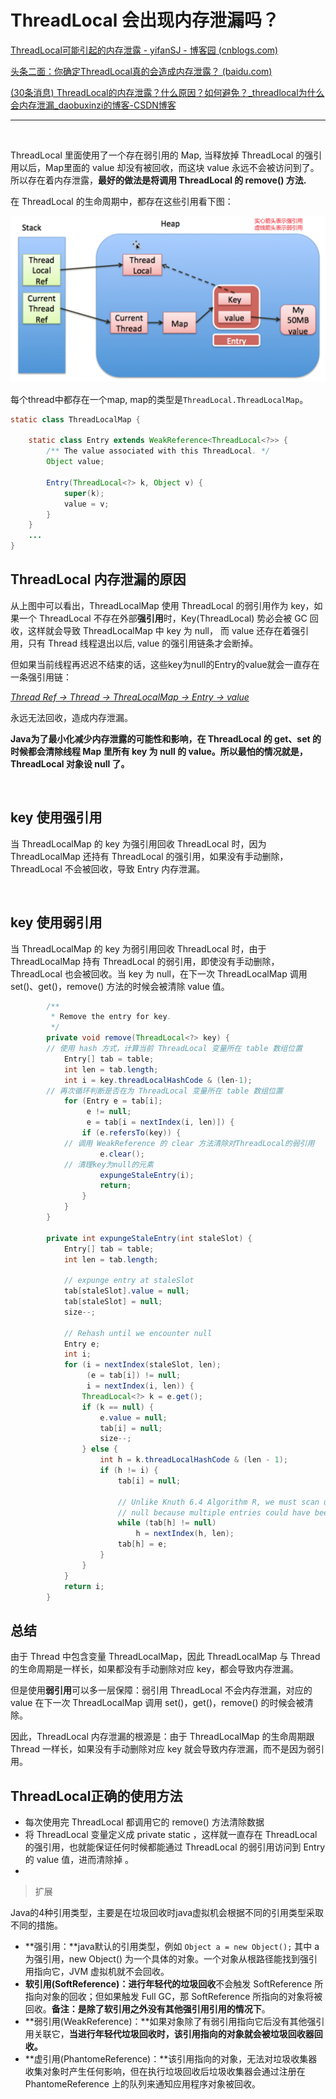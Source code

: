 # ThreadLocal 会出现内存泄漏吗？

[ThreadLocal可能引起的内存泄露 - yifanSJ - 博客园 (cnblogs.com)](https://www.cnblogs.com/yifanSJ/p/16330808.html)

[头条二面：你确定ThreadLocal真的会造成内存泄露？ (baidu.com)](https://baijiahao.baidu.com/s?id=1715515733798484977&wfr=spider&for=pc)

[(30条消息) ThreadLocal的内存泄露？什么原因？如何避免？_threadlocal为什么会内存泄漏_daobuxinzi的博客-CSDN博客](https://blog.csdn.net/daobuxinzi/article/details/126766201)

---

‍

ThreadLocal 里面使用了一个存在弱引用的 Map, 当释放掉 ThreadLocal 的强引用以后，Map里面的 value 却没有被回收，而这块 value 永远不会被访问到了。所以存在着内存泄露，**最好的做法是将调用 ThreadLocal 的 remove() 方法.**

在 ThreadLocal 的生命周期中，都存在这些引用看下图：

![image](assets/ThreadLocal%20%E4%BC%9A%E5%87%BA%E7%8E%B0%E5%86%85%E5%AD%98%E6%B3%84%E6%BC%8F%E5%90%97%EF%BC%9F/image-20230211214909-sa9v02f.png)​

每个thread中都存在一个map, map的类型是`ThreadLocal.ThreadLocalMap`​​。

```java
static class ThreadLocalMap {
 
    static class Entry extends WeakReference<ThreadLocal<?>> {
        /** The value associated with this ThreadLocal. */
        Object value;
 
        Entry(ThreadLocal<?> k, Object v) {
            super(k);
            value = v;
        }
    }
    ...
}
```

## ThreadLocal 内存泄漏的原因

从上图中可以看出，ThreadLocalMap 使用 ThreadLocal 的弱引用作为 key，如果一个 ThreadLocal 不存在外部**强引用**时，Key(ThreadLocal) 势必会被 GC 回收，这样就会导致 ThreadLocalMap 中 key 为 null， 而 value 还存在着强引用，只有 Thread 线程退出以后, value 的强引用链条才会断掉。

但如果当前线程再迟迟不结束的话，这些key为null的Entry的value就会一直存在一条强引用链：

*<u>Thread Ref -&gt; Thread -&gt; ThreaLocalMap -&gt; Entry -&gt; value</u>*

永远无法回收，造成内存泄漏。

**Java为了最小化减少内存泄露的可能性和影响，在 ThreadLocal 的 get、set 的时候都会清除线程 Map 里所有 key 为 null 的 value。所以最怕的情况就是，ThreadLocal 对象设 null 了。**

‍

## key 使用强引用

当 ThreadLocalMap 的 key 为强引用回收 ThreadLocal 时，因为 ThreadLocalMap 还持有 ThreadLocal 的强引用，如果没有手动删除，ThreadLocal 不会被回收，导致 Entry 内存泄漏。

‍

## key 使用弱引用

当 ThreadLocalMap 的 key 为弱引用回收 ThreadLocal 时，由于 ThreadLocalMap 持有 ThreadLocal 的弱引用，即使没有手动删除，ThreadLocal 也会被回收。当 key 为 null，在下一次 ThreadLocalMap 调用 set()、get()，remove() 方法的时候会被清除 value 值。

```java
        /**
         * Remove the entry for key.
         */
        private void remove(ThreadLocal<?> key) {
	    // 使用 hash 方式，计算当前 ThreadLocal 变量所在 table 数组位置
            Entry[] tab = table;
            int len = tab.length;
            int i = key.threadLocalHashCode & (len-1);
	    // 再次循环判断是否在为 ThreadLocal 变量所在 table 数组位置
            for (Entry e = tab[i];
                 e != null;
                 e = tab[i = nextIndex(i, len)]) {
                if (e.refersTo(key)) {
		    // 调用 WeakReference 的 clear 方法清除对ThreadLocal的弱引用
                    e.clear();
		    // 清理key为null的元素
                    expungeStaleEntry(i);
                    return;
                }
            }
        }

        private int expungeStaleEntry(int staleSlot) {
            Entry[] tab = table;
            int len = tab.length;

            // expunge entry at staleSlot
            tab[staleSlot].value = null;
            tab[staleSlot] = null;
            size--;

            // Rehash until we encounter null
            Entry e;
            int i;
            for (i = nextIndex(staleSlot, len);
                 (e = tab[i]) != null;
                 i = nextIndex(i, len)) {
                ThreadLocal<?> k = e.get();
                if (k == null) {
                    e.value = null;
                    tab[i] = null;
                    size--;
                } else {
                    int h = k.threadLocalHashCode & (len - 1);
                    if (h != i) {
                        tab[i] = null;

                        // Unlike Knuth 6.4 Algorithm R, we must scan until
                        // null because multiple entries could have been stale.
                        while (tab[h] != null)
                            h = nextIndex(h, len);
                        tab[h] = e;
                    }
                }
            }
            return i;
        }
```

## 总结

由于 Thread 中包含变量 ThreadLocalMap，因此 ThreadLocalMap 与 Thread 的生命周期是一样长，如果都没有手动删除对应 key，都会导致内存泄漏。

但是使用**弱引用**可以多一层保障：弱引用 ThreadLocal 不会内存泄漏，对应的 value 在下一次 ThreadLocalMap 调用 set()，get()，remove() 的时候会被清除。

因此，ThreadLocal 内存泄漏的根源是：由于 ThreadLocalMap 的生命周期跟 Thread 一样长，如果没有手动删除对应 key 就会导致内存泄漏，而不是因为弱引用。

## ThreadLocal正确的使用方法

* 每次使用完 ThreadLocal 都调用它的 remove() 方法清除数据
* 将 ThreadLocal 变量定义成 private static ，这样就一直存在 ThreadLocal 的强引用，也就能保证任何时候都能通过 ThreadLocal 的弱引用访问到 Entry 的 value 值，进而清除掉 。
* ‍

> 扩展

Java的4种引用类型，主要是在垃圾回收时java虚拟机会根据不同的引用类型采取不同的措施。

* **强引用：**java默认的引用类型，例如 `Object a = new Object();`​ 其中 a 为强引用，new Object() 为一个具体的对象。一个对象从根路径能找到强引用指向它，JVM 虚拟机就不会回收。
* **软引用(SoftReference)：**进行**年轻代的垃圾回收**不会触发 SoftReference 所指向对象的回收；但如果触发 Full GC，那 SoftReference 所指向的对象将被回收。**备注：是除了软引用之外没有其他强引用引用的情况下**。
* **弱引用(WeakReference)：**如果对象除了有弱引用指向它后没有其他强引用关联它，**当进行年轻代垃圾回收时，该引用指向的对象就会被垃圾回收器回收。**
* **虚引用(PhantomeReference)：**该引用指向的对象，无法对垃圾收集器收集对象时产生任何影响，但在执行垃圾回收后垃圾收集器会通过注册在 PhantomeReference 上的队列来通知应用程序对象被回收。

‍
